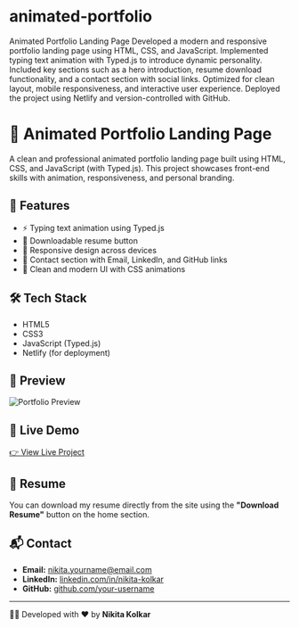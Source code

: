 # animated-portfolio
Animated Portfolio Landing Page  Developed a modern and responsive portfolio landing page using HTML, CSS, and JavaScript. Implemented typing text animation with Typed.js to introduce dynamic personality. Included key sections such as a hero introduction, resume download functionality, and a contact section with social links. Optimized for clean layout, mobile responsiveness, and interactive user experience. Deployed the project using Netlify and version-controlled with GitHub.
# 🌟 Animated Portfolio Landing Page

A clean and professional animated portfolio landing page built using HTML, CSS, and JavaScript (with Typed.js). This project showcases front-end skills with animation, responsiveness, and personal branding.

## 🚀 Features

- ⚡ Typing text animation using Typed.js
- 📄 Downloadable resume button
- 📱 Responsive design across devices
- 💼 Contact section with Email, LinkedIn, and GitHub links
- 🎨 Clean and modern UI with CSS animations

## 🛠️ Tech Stack

- HTML5
- CSS3
- JavaScript (Typed.js)
- Netlify (for deployment)

## 📸 Preview

![Portfolio Preview](images/preview.jpg) <!-- Optional: add preview image -->

## 🔗 Live Demo

[👉 View Live Project](https://your-netlify-site.netlify.app)

## 📄 Resume

You can download my resume directly from the site using the **"Download Resume"** button on the home section.

## 📬 Contact

- **Email:** [nikita.yourname@email.com](mailto:nikita.yourname@email.com)
- **LinkedIn:** [linkedin.com/in/nikita-kolkar](https://www.linkedin.com/in/nikita-kolkar/)
- **GitHub:** [github.com/your-username](https://github.com/your-username)

---

👩‍💻 Developed with ❤️ by **Nikita Kolkar**
